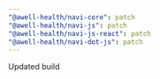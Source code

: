 ```yaml
---
"@awell-health/navi-core": patch
"@awell-health/navi-js": patch
"@awell-health/navi-js-react": patch
"@awell-health/navi-dot-js": patch
---
```


Updated build
